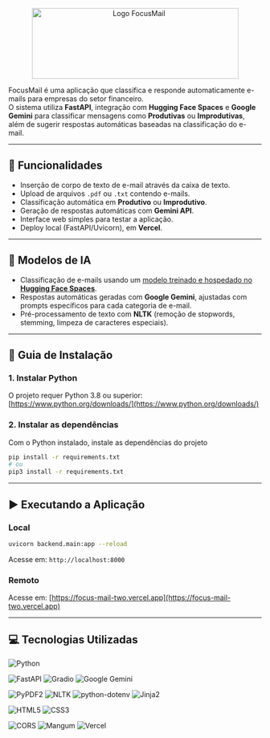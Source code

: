 <p align="center">
  <a href="https://focus-mail-two.vercel.app"><img width="411" height="141" alt="Logo FocusMail" src="https://github.com/user-attachments/assets/881c1ffc-9ff4-4028-a4a1-ce222b7d0414" /></a>
</p>

FocusMail é uma aplicação que classifica e responde automaticamente e-mails para empresas do setor financeiro.  
O sistema utiliza **FastAPI**, integração com **Hugging Face Spaces** e **Google Gemini** para classificar mensagens como **Produtivas** ou **Improdutivas**, além de sugerir respostas automáticas baseadas na classificação do e-mail.

---

## 🚀 Funcionalidades
- Inserção de corpo de texto de e-mail através da caixa de texto.
- Upload de arquivos `.pdf` ou `.txt` contendo e-mails.
- Classificação automática em **Produtivo** ou **Improdutivo**.
- Geração de respostas automáticas com **Gemini API**.
- Interface web simples para testar a aplicação.
- Deploy local (FastAPI/Uvicorn), em **Vercel**.

---

## 🤖 Modelos de IA

- Classificação de e-mails usando um [modelo treinado e hospedado no **Hugging Face Spaces**](https://huggingface.co/spaces/lucsaa/FocusMail).
- Respostas automáticas geradas com **Google Gemini**, ajustadas com prompts específicos para cada categoria de e-mail.
- Pré-processamento de texto com **NLTK** (remoção de stopwords, stemming, limpeza de caracteres especiais).

---

## 🔧 Guia de Instalação

### 1. Instalar Python

O projeto requer Python 3.8 ou superior: [https://www.python.org/downloads/](https://www.python.org/downloads/)

### 2. Instalar as dependências

Com o Python instalado, instale as dependências do projeto

```bash
pip install -r requirements.txt
# ou
pip3 install -r requirements.txt
```

---

## ▶️ Executando a Aplicação

### Local

```bash
uvicorn backend.main:app --reload
```

Acesse em: ```http://localhost:8000```

### Remoto

Acesse em: [https://focus-mail-two.vercel.app](https://focus-mail-two.vercel.app)

---

## 💻 Tecnologias Utilizadas

<!-- Linguagem -->
![Python](https://img.shields.io/badge/Python-3776AB?style=for-the-badge&logo=python&logoColor=white)

<!-- Frameworks e APIs -->
![FastAPI](https://img.shields.io/badge/FastAPI-005571?style=for-the-badge&logo=fastapi)
![Gradio](https://img.shields.io/badge/Gradio-FF6C37?style=for-the-badge&logo=gradio&logoColor=white)
![Google Gemini](https://img.shields.io/badge/Google%20Gemini-4285F4?style=for-the-badge&logo=google&logoColor=white)

<!-- Bibliotecas Python -->
![PyPDF2](https://img.shields.io/badge/PyPDF2-4B8BBE?style=for-the-badge&logo=python&logoColor=white)
![NLTK](https://img.shields.io/badge/NLTK-FF6F61?style=for-the-badge&logo=python&logoColor=white)
![python-dotenv](https://img.shields.io/badge/dotenv-2D6A4F?style=for-the-badge&logo=python&logoColor=white)
![Jinja2](https://img.shields.io/badge/Jinja2-B41717?style=for-the-badge&logo=jinja&logoColor=white)

<!-- Frontend -->
![HTML5](https://img.shields.io/badge/HTML5-E34F26?style=for-the-badge&logo=html5&logoColor=white)
![CSS3](https://img.shields.io/badge/CSS3-1572B6?style=for-the-badge&logo=css3&logoColor=white)

<!-- Middleware e Deploy -->
![CORS](https://img.shields.io/badge/CORS-4B0082?style=for-the-badge)
![Mangum](https://img.shields.io/badge/Mangum-2C3E50?style=for-the-badge)
![Vercel](https://img.shields.io/badge/Vercel-000000?style=for-the-badge&logo=vercel&logoColor=white)
